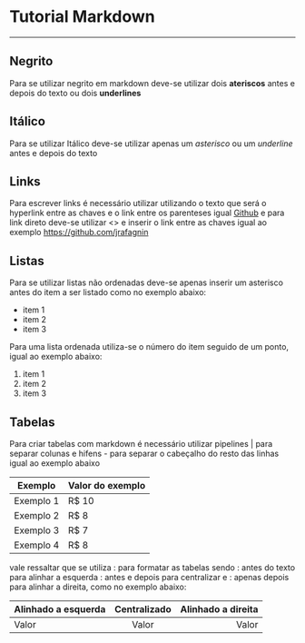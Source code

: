 # Tutorial Markdown

---

## Negrito

Para se utilizar negrito em markdown deve-se utilizar dois **ateriscos** antes e depois do texto ou dois __underlines__

## Itálico

Para se utilizar Itálico deve-se utilizar apenas um *asterisco* ou um _underline_ antes e depois do texto

## Links

Para escrever links é necessário utilizar []() utilizando o texto que será o hyperlink entre as chaves
e o link entre os parenteses igual [Github](https://github.com/jrafagnin) e para link direto deve-se
utilizar <> e inserir o link entre as chaves igual ao exemplo <https://github.com/jrafagnin>

## Listas

Para se utilizar listas não ordenadas deve-se apenas inserir um asterisco antes do item a ser listado
como no exemplo abaixo:

* item 1
* item 2
* item 3

Para uma lista ordenada utiliza-se o número do item seguido de um ponto, igual ao exemplo abaixo:

1. item 1
2. item 2
3. item 3


## Tabelas

Para criar tabelas com markdown é necessário utilizar pipelines | para separar colunas e hifens - para 
separar o cabeçalho do resto das linhas igual ao exemplo abaixo

Exemplo   | Valor do exemplo
--------- | ------
Exemplo 1 | R$ 10
Exemplo 2 | R$ 8
Exemplo 3 | R$ 7
Exemplo 4 | R$ 8

vale ressaltar que se utiliza : para formatar as tabelas sendo : antes do texto para alinhar a esquerda
: antes e depois para centralizar e : apenas depois para alinhar a direita, como no exemplo abaixo:

Alinhado a esquerda | Centralizado | Alinhado a direita
:--------- | :------: | -------:
Valor | Valor | Valor
